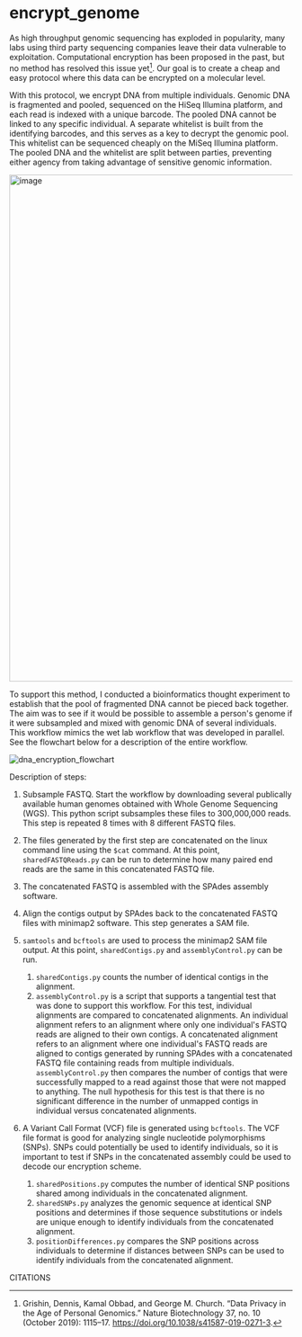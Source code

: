 # encrypt_genome

As high throughput genomic sequencing has exploded in popularity, many labs using third party sequencing companies leave their data vulnerable to exploitation. Computational encryption has been proposed in the past, but no method has resolved this issue yet[^1]. Our goal is to create a cheap and easy protocol where this data can be encrypted on a molecular level.

With this protocol, we encrypt DNA from multiple individuals. Genomic DNA is fragmented and pooled, sequenced on the HiSeq Illumina platform, and each read is indexed with a unique barcode. The pooled DNA  cannot be linked to any specific individual. A separate whitelist is built from the identifying barcodes, and this serves as a key to decrypt the genomic pool. This whitelist can be sequenced cheaply on the MiSeq Illumina platform. The pooled DNA and the whitelist are split between parties, preventing either agency from taking advantage of sensitive genomic information. 

<img width="902" alt="image" src="https://github.com/user-attachments/assets/ff446f74-95f7-462f-9dc7-4884081d2182" />

To support this method, I conducted a bioinformatics thought experiment to establish that the pool of fragmented DNA cannot be pieced back together. The aim was to see if it would be possible to assemble a person's genome if it were subsampled and mixed with genomic DNA of several individuals. This workflow mimics the wet lab workflow that was developed in parallel. See the flowchart below for a description of the entire workflow.

![dna_encryption_flowchart](https://github.com/user-attachments/assets/9eda2407-c303-4d2c-b643-4b3f58946a9e)

Description of steps:

1. Subsample FASTQ. Start the workflow by downloading several publically available human genomes obtained with Whole Genome Sequencing (WGS). This python script subsamples these files to 300,000,000 reads. This step is repeated 8 times with 8 different FASTQ files.
2. The files generated by the first step are concatenated on the linux command line using the `$cat` command. At this point, `sharedFASTQReads.py` can be run to determine how many paired end reads are the same in this concatenated FASTQ file. 
3. The concatenated FASTQ is assembled with the SPAdes assembly software. 
4. Align the contigs output by SPAdes back to the concatenated FASTQ files with minimap2 software. This step generates a SAM file.
5. `samtools` and `bcftools` are used to process the minimap2 SAM file output. At this point, `sharedContigs.py` and `assemblyControl.py` can be run.
   
   1. `sharedContigs.py` counts the number of identical contigs in the alignment.
   2. `assemblyControl.py` is a script that supports a tangential test that was done to support this workflow. For this test, individual alignments are compared to concatenated alignments. An individual alignment refers to an alignment where only one individual's FASTQ reads are aligned to their own contigs. A concatenated alignment refers to an alignment where one individual's FASTQ reads are aligned to contigs generated by running SPAdes with a concatenated FASTQ file containing reads from multiple individuals. `assemblyControl.py` then compares the number of contigs that were successfully mapped to a read against those that were not mapped to anything. The null hypothesis for this test is that there is no significant difference in the number of unmapped contigs in individual versus concatenated alignments.

6. A Variant Call Format (VCF) file is generated using `bcftools`. The VCF file format is good for analyzing single nucleotide polymorphisms (SNPs). SNPs could potentially be used to identify individuals, so it is important to test if SNPs in the concatenated assembly could be used to decode our encryption scheme.
   
   1. `sharedPositions.py` computes the number of identical SNP positions shared among individuals in the concatenated alignment.
   2. `sharedSNPs.py` analyzes the genomic sequence at identical SNP positions and determines if those sequence substitutions or indels are unique enough to identify individuals from the concatenated alignment.
   3. `positionDifferences.py` compares the SNP positions across individuals to determine if distances between SNPs can be used to identify individuals from the concatenated alignment.


CITATIONS
[^1]: Grishin, Dennis, Kamal Obbad, and George M. Church. “Data Privacy in the Age of Personal Genomics.” Nature Biotechnology 37, no. 10 (October 2019): 1115–17. https://doi.org/10.1038/s41587-019-0271-3.
